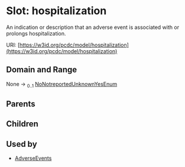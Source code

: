 
# Slot: hospitalization


An indication or description that an adverse event is associated with or prolongs hospitalization.

URI: [https://w3id.org/pcdc/model/hospitalization](https://w3id.org/pcdc/model/hospitalization)


## Domain and Range

None &#8594;  <sub>0..1</sub> [NoNotreportedUnknownYesEnum](NoNotreportedUnknownYesEnum.md)

## Parents


## Children


## Used by

 * [AdverseEvents](AdverseEvents.md)
